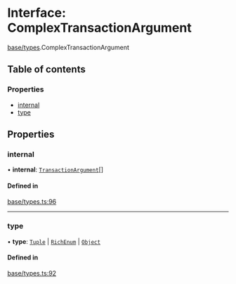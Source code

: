 # Interface: ComplexTransactionArgument

[base/types](../wiki/base.types).ComplexTransactionArgument

## Table of contents

### Properties

- [internal](../wiki/base.types.ComplexTransactionArgument#internal)
- [type](../wiki/base.types.ComplexTransactionArgument#type)

## Properties

### internal

• **internal**: [`TransactionArgument`](../wiki/base.types#transactionargument)[]

#### Defined in

[base/types.ts:96](https://github.com/PolymeshAssociation/polymesh-sdk/blob/f8a937f04/src/base/types.ts#L96)

___

### type

• **type**: [`Tuple`](../wiki/base.types.TransactionArgumentType#tuple) \| [`RichEnum`](../wiki/base.types.TransactionArgumentType#richenum) \| [`Object`](../wiki/base.types.TransactionArgumentType#object)

#### Defined in

[base/types.ts:92](https://github.com/PolymeshAssociation/polymesh-sdk/blob/f8a937f04/src/base/types.ts#L92)
